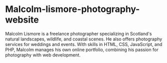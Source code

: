 # Malcolm-lismore-photography-website
Malcolm Lismore is a freelance photographer specializing in Scotland's natural landscapes, wildlife, and coastal scenes. He also offers photography services for weddings and events. With skills in HTML, CSS, JavaScript, and PHP, Malcolm manages his own online portfolio, combining his passion for photography with web development.
